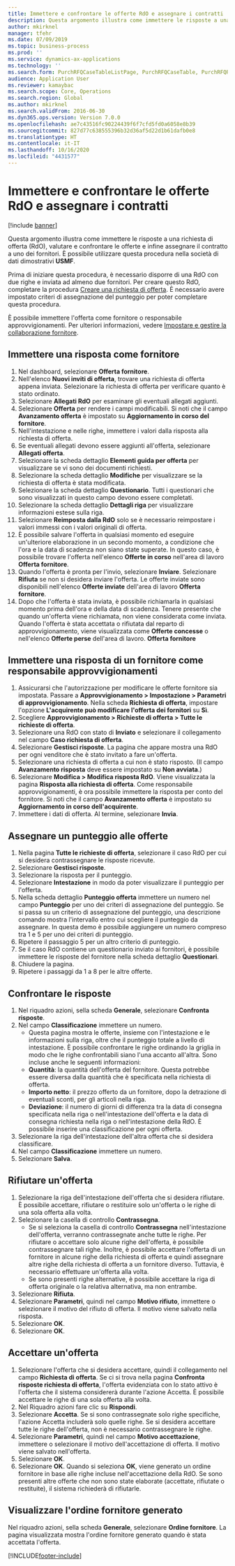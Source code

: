 ```yaml
---
title: Immettere e confrontare le offerte RdO e assegnare i contratti
description: Questa argomento illustra come immettere le risposte a una richiesta di offerta (RdO), valutare e confrontare le offerte e infine assegnare il contratto a uno dei fornitori.
author: mkirknel
manager: tfehr
ms.date: 07/09/2019
ms.topic: business-process
ms.prod: ''
ms.service: dynamics-ax-applications
ms.technology: ''
ms.search.form: PurchRFQCaseTableListPage, PurchRFQCaseTable, PurchRFQReplyTable, PurchRFQCompare, PurchRFQEditLines, PurchRFQEditLinesParameters, PurchTable, PurchTablePart, PurchRFQCompareLinePrices, PurchRFQCompareRFQ
audience: Application User
ms.reviewer: kamaybac
ms.search.scope: Core, Operations
ms.search.region: Global
ms.author: mkirknel
ms.search.validFrom: 2016-06-30
ms.dyn365.ops.version: Version 7.0.0
ms.openlocfilehash: ae7c43516fc90224439f6f7cfd5fd0a6058e8b39
ms.sourcegitcommit: 827d77c638555396b32d36af5d22d1b61dafb0e8
ms.translationtype: HT
ms.contentlocale: it-IT
ms.lasthandoff: 10/16/2020
ms.locfileid: "4431577"
---
```

# <a name="enter-and-compare-rfq-bids-and-award-contracts"></a>Immettere e confrontare le offerte RdO e assegnare i contratti

[!include [banner](../../includes/banner.md)]

Questa argomento illustra come immettere le risposte a una richiesta di offerta (RdO), valutare e confrontare le offerte e infine assegnare il contratto a uno dei fornitori. È possibile utilizzare questa procedura nella società di dati dimostrativi **USMF**.

Prima di iniziare questa procedura, è necessario disporre di una RdO con due righe e inviata ad almeno due fornitori. Per creare questo RdO, completare la procedura [Creare una richiesta di offerta](create-request-quotation.md). È necessario avere impostato criteri di assegnazione del punteggio per poter completare questa procedura.

È possibile immettere l'offerta come fornitore o responsabile approvvigionamenti. Per ulteriori informazioni, vedere [Impostare e gestire la collaborazione fornitore](../set-up-maintain-vendor-collaboration.md).

## <a name="enter-a-reply-as-a-vendor"></a>Immettere una risposta come fornitore

1. Nel dashboard, selezionare **Offerta fornitore**.
2. Nell'elenco **Nuovi inviti di offerta**, trovare una richiesta di offerta appena inviata. Selezionare la richiesta di offerta per verificare quanto è stato ordinato.
3. Selezionare **Allegati RdO** per esaminare gli eventuali allegati aggiunti.
4. Selezionare **Offerta** per rendere i campi modificabili. Si noti che il campo **Avanzamento offerta** è impostato su **Aggiornamento in corso del fornitore**.
5. Nell'intestazione e nelle righe, immettere i valori dalla risposta alla richiesta di offerta.
6. Se eventuali allegati devono essere aggiunti all'offerta, selezionare **Allegati offerta**.
7. Selezionare la scheda dettaglio **Elementi guida per offerta** per visualizzare se vi sono dei documenti richiesti.
8. Selezionare la scheda dettaglio **Modifiche** per visualizzare se la richiesta di offerta è stata modificata.
9. Selezionare la scheda dettaglio **Questionario**. Tutti i questionari che sono visualizzati in questo campo devono essere completati.
10. Selezionare la scheda dettaglio **Dettagli riga** per visualizzare informazioni estese sulla riga.
11. Selezionare **Reimposta dalla RdO** solo se è necessario reimpostare i valori immessi con i valori originali di offerta.
12. È possibile salvare l'offerta in qualsiasi momento ed eseguire un'ulteriore elaborazione in un secondo momento, a condizione che l'ora e la data di scadenza non siano state superate. In questo caso, è possibile trovare l'offerta nell'elenco **Offerte in corso** nell'area di lavoro **Offerta fornitore**.
13. Quando l'offerta è pronta per l'invio, selezionare **Inviare**. Selezionare **Rifiuta** se non si desidera inviare l'offerta. Le offerte inviate sono disponibili nell'elenco **Offerte inviate** dell'area di lavoro **Offerta fornitore**.  
14. Dopo che l'offerta è stata inviata, è possibile richiamarla in qualsiasi momento prima dell'ora e della data di scadenza. Tenere presente che quando un'offerta viene richiamata, non viene considerata come inviata. Quando l'offerta è stata accettata o rifiutata dal reparto di approvvigionamento, viene visualizzata come **Offerte concesse** o nell'elenco **Offerte perse** dell'area di lavoro. **Offerta fornitore**  

## <a name="enter-a-reply-from-a-vendor-as-a-procurement-professional"></a>Immettere una risposta di un fornitore come responsabile approvvigionamenti

1. Assicurarsi che l'autorizzazione per modificare le offerte fornitore sia impostata. Passare a **Approvvigionamento \> Impostazione \> Parametri di approvvigionamento**. Nella scheda **Richiesta di offerta**, impostare l'opzione **L'acquirente può modificare l'offerta dei fornitori** su **Sì**.
2. Scegliere **Approvvigionamento \> Richieste di offerta \> Tutte le richieste di offerta**.
3. Selezionare una RdO con stato di **Inviato** e selezionare il collegamento nel campo **Caso richiesta di offerta**.
4. Selezionare **Gestisci risposte**. La pagina che appare mostra una RdO per ogni venditore che è stato invitato a fare un'offerta.
5. Selezionare una richiesta di offerta a cui non è stato risposto. (Il campo **Avanzamento risposta** deve essere impostato su **Non avviata**.)
6. Selezionare **Modifica \> Modifica risposta RdO**. Viene visualizzata la pagina **Risposta alla richiesta di offerta**. Come responsabile approvvigionamenti, è ora possibile immettere la risposta per conto del fornitore. Si noti che il campo **Avanzamento offerta** è impostato su **Aggiornamento in corso dell'acquirente**.  
7. Immettere i dati di offerta. Al termine, selezionare **Invia**.

## <a name="score-the-bids"></a>Assegnare un punteggio alle offerte

1. Nella pagina **Tutte le richieste di offerta**, selezionare il caso RdO per cui si desidera contrassegnare le risposte ricevute.
2. Selezionare **Gestisci risposte**.
3. Selezionare la risposta per il punteggio.
4. Selezionare **Intestazione** in modo da poter visualizzare il punteggio per l'offerta.
5. Nella scheda dettaglio **Punteggio offerta** immettere un numero nel campo **Punteggio** per uno dei criteri di assegnazione del punteggio. Se si passa su un criterio di assegnazione del punteggio, una descrizione comando mostra l'intervallo entro cui scegliere il punteggio da assegnare. In questa demo è possibile aggiungere un numero compreso tra 1 e 5 per uno dei criteri di punteggio.  
6. Ripetere il passaggio 5 per un altro criterio di punteggio.
7. Se il caso RdO contiene un questionario inviato ai fornitori, è possibile immettere le risposte del fornitore nella scheda dettaglio **Questionari**.
8. Chiudere la pagina.
9. Ripetere i passaggi da 1 a 8 per le altre offerte.

## <a name="compare-the-replies"></a>Confrontare le risposte

1. Nel riquadro azioni, sella scheda **Generale**, selezionare **Confronta risposte**.
2. Nel campo **Classificazione** immettere un numero.  
    - Questa pagina mostra le offerte, insieme con l'intestazione e le informazioni sulla riga, oltre che il punteggio totale a livello di intestazione. È possibile confrontare le righe ordinando la griglia in modo che le righe confrontabili siano l'una accanto all'altra. Sono incluse anche le seguenti informazioni:
    - **Quantità**: la quantità dell'offerta del fornitore. Questa potrebbe essere diversa dalla quantità che è specificata nella richiesta di offerta.
    - **Importo netto**: il prezzo offerto da un fornitore, dopo la detrazione di eventuali sconti, per gli articoli nella riga.
    - **Deviazione**: il numero di giorni di differenza tra la data di consegna specificata nella riga o nell'intestazione dell'offerta e la data di consegna richiesta nella riga o nell'intestazione della RdO. È possibile inserire una classificazione per ogni offerta.  
3. Selezionare la riga dell'intestazione dell'altra offerta che si desidera classificare.
4. Nel campo **Classificazione** immettere un numero.
5. Selezionare **Salva**.

## <a name="reject-a-bid"></a>Rifiutare un'offerta

1. Selezionare la riga dell'intestazione dell'offerta che si desidera rifiutare. È possibile accettare, rifiutare o restituire solo un'offerta o le righe di una sola offerta alla volta.
2. Selezionare la casella di controllo **Contrassegna**.  
    - Se si seleziona la casella di controllo **Contrassegna** nell'intestazione dell'offerta, verranno contrassegnate anche tutte le righe. Per rifiutare o accettare solo alcune righe dell'offerta, è possibile contrassegnare tali righe. Inoltre, è possibile accettare l'offerta di un fornitore in alcune righe della richiesta di offerta e quindi assegnare altre righe della richiesta di offerta a un fornitore diverso. Tuttavia, è necessario effettuare un'offerta alla volta.  
    - Se sono presenti righe alternative, è possibile accettare la riga di offerta originale o la relativa alternativa, ma non entrambe.  
3. Selezionare **Rifiuta**.
4. Selezionare **Parametri**, quindi nel campo **Motivo rifiuto**, immettere o selezionare il motivo del rifiuto di offerta. Il motivo viene salvato nella risposta.  
5. Selezionare **OK**.
6. Selezionare **OK**.

## <a name="accept-a-bid"></a>Accettare un'offerta

1. Selezionare l'offerta che si desidera accettare, quindi il collegamento nel campo **Richiesta di offerta**. Se ci si trova nella pagina **Confronta risposte richiesta di offerta**, l'offerta evidenziata con lo stato attivo è l'offerta che il sistema considererà durante l'azione Accetta. È possibile accettare le righe di una sola offerta alla volta.  
2. Nel Riquadro azioni fare clic su **Rispondi**.
3. Selezionare **Accetta**. Se si sono contrassegnate solo righe specifiche, l'azione Accetta includerà solo quelle righe. Se si desidera accettare tutte le righe dell'offerta, non è necessario contrassegnare le righe.  
4. Selezionare **Parametri**, quindi nel campo **Motivo accettazione**, immettere o selezionare il motivo dell'accettazione di offerta. Il motivo viene salvato nell'offerta.  
5. Selezionare **OK**.
6. Selezionare **OK**. Quando si seleziona **OK**, viene generato un ordine fornitore in base alle righe incluse nell'accettazione della RdO. Se sono presenti altre offerte che non sono state elaborate (accettate, rifiutate o restituite), il sistema richiederà di rifiutarle.  

## <a name="view-the-purchase-order-that-is-generated"></a>Visualizzare l'ordine fornitore generato

Nel riquadro azioni, sella scheda **Generale**, selezionare **Ordine fornitore**. La pagina visualizzata mostra l'ordine fornitore generato quando è stata accettata l'offerta.


[!INCLUDE[footer-include](../../../includes/footer-banner.md)]